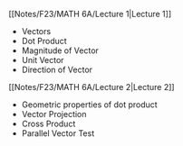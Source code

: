 [[Notes/F23/MATH 6A/Lecture 1|Lecture 1]]
- Vectors
- Dot Product
- Magnitude of Vector
- Unit Vector
- Direction of Vector

[[Notes/F23/MATH 6A/Lecture 2|Lecture 2]]
- Geometric properties of dot product
- Vector Projection
- Cross Product
- Parallel Vector Test